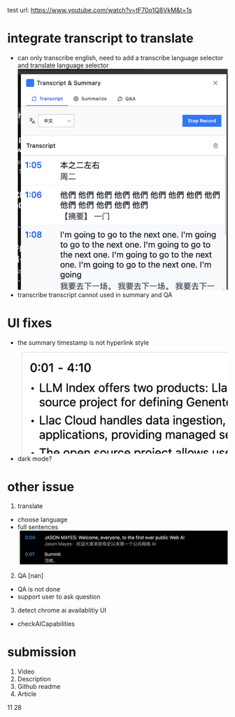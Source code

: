 test url: https://www.youtube.com/watch?v=tF70o1Q8VkM&t=1s

# integrate transcript to translate

- can only transcribe english, need to add a transcribe language selector and translate language selector
  ![alt text](image-2.png)
- transcribe transcript cannot used in summary and QA

# UI fixes

- the summary timestamp is not hyperlink style
  ![alt text](image-3.png)
- dark mode?

# other issue

1. translate

- choose language
- full sentences
  ![alt text](image-1.png)

2. QA [nan]

- QA is not done
- support user to ask question

3. detect chrome ai availablitiy UI

- checkAICapabilities

# submission

1. Video
2. Description
3. Github readme
4. Article

11 28
